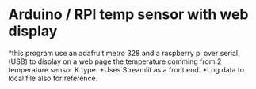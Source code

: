 # Arduino / RPI temp sensor with web display

*this program use an adafruit metro 328 and a raspberry pi over serial (USB) to display on a web page the temperature comming from 2 temperature sensor K type. 
*Uses Streamlit as a front end. 
*Log data to local file also for reference.
